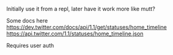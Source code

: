 Initially use it from a repl, later have it work more like mutt?

Some docs here
https://dev.twitter.com/docs/api/1.1/get/statuses/home_timeline
https://api.twitter.com/1.1/statuses/home_timeline.json

Requires user auth

